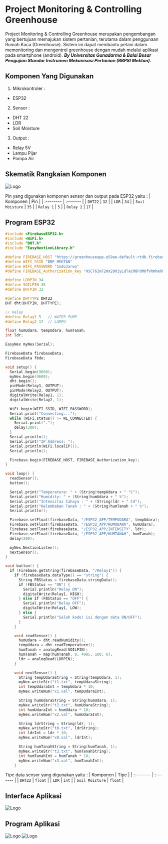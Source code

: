 # Project Monitoring & Controlling Greenhouse
Project Monitoring & Controlling Greenhouse merupakan pengembangan yang bertujuan memajukan sistem pertanian, terutama dalam penggunaan Rumah Kaca (Greenhouse). Sistem ini dapat membantu petani dalam memonitoring dan mengontrol greenhouse dengan mudah melalui aplikasi pada smartphone (android).
***By Universitas Gunadarma & Balai Besar Pengujian Standar Instrumen Mekanisasi Pertanian (BBPSI Mektan).***

## Komponen Yang Digunakan
1. Mikrokontroler :
* ESP32
2. Sensor : 
* DHT 22
* LDR
* Soil Moisture
3. Output :
* Relay 5V
* Lampu Pijar
* Pompa Air

## Skematik Rangkaian Komponen
![Logo](https://dev-to-uploads.s3.amazonaws.com/uploads/articles/th5xamgrr6se0x5ro4g6.png)

Pin yang digunakan komponen sensor dan output pada ESP32 yaitu :
| Komponen | Pin     |
| :-------- | :------- |
| `DHT22` | `32` |
| `LDR` | `34` |
| `Soil Moisture` | `35` |
| `Relay 1` | `5` |
| `Relay 2` | `17` |

## Program ESP32
```c++
#include <FirebaseESP32.h>
#include <WiFi.h>
#include "DHT.h"
#include "EasyNextionLibrary.h"

#define FIREBASE_HOST "https://greenhouseapp-e59ae-default-rtdb.firebaseio.com/"
#define WIFI_SSID "BBP MEKTAN"
#define WIFI_PASSWORD "1ndoJarwo"
#define FIREBASE_Authorization_key "HSCT6Im72mX2O0IyLdTaCM8FdMOfVRmheRQVQ0oO"

#define LDRPIN 34
#define SOILPIN 35
#define DHTPIN 32

#define DHTTYPE DHT22
DHT dht(DHTPIN, DHTTYPE);

// Relay
#define Relay1 5   // WATER PUMP
#define Relay2 17  // LAMPU

float humUdara, tempUdara, humTanah;
int ldr;

EasyNex myNex(Serial);

FirebaseData firebaseData;
FirebaseData fbdo;

void setup() {
  Serial.begin(9600);
  myNex.begin(9600);
  dht.begin();
  pinMode(Relay1, OUTPUT);
  pinMode(Relay2, OUTPUT);
  digitalWrite(Relay1, 1);
  digitalWrite(Relay2, 1);

  WiFi.begin(WIFI_SSID, WIFI_PASSWORD);
  Serial.print("Connecting...");
  while (WiFi.status() != WL_CONNECTED) {
    Serial.print(".");
    delay(300);
  }
  Serial.println();
  Serial.print("IP Address: ");
  Serial.println(WiFi.localIP());
  Serial.println();

  Firebase.begin(FIREBASE_HOST, FIREBASE_Authorization_key);
}

void loop() {
  readSensor();
  button();

  Serial.print("Temperature: " + (String)tempUdara + " °C");
  Serial.print("Humidity: " + (String)humUdara + " %");
  Serial.print("Intensitas Cahaya : " + (String)ldr + " Cd");
  Serial.print("Kelembaban Tanah : " + (String)humTanah + " %");
  Serial.println();

  Firebase.setFloat(firebaseData, "/ESP32_APP/TEMPUDARA", tempUdara);
  Firebase.setFloat(firebaseData, "/ESP32_APP/HUMUDARA", humUdara);
  Firebase.setFloat(firebaseData, "/ESP32_APP/INTENSITY", ldr);
  Firebase.setFloat(firebaseData, "/ESP32_APP/HUMTANAH", humTanah);
  delay(200);

  myNex.NextionListen();
  nextSensor();
}

void button() {
  if (Firebase.getString(firebaseData, "/Relay1")) {
    if (firebaseData.dataType() == "string") {
      String FBStatus = firebaseData.stringData();
      if (FBStatus == "ON") {
        Serial.println("Relay ON");
        digitalWrite(Relay1, HIGH);
      } else if (FBStatus == "OFF") {
        Serial.println("Relay OFF");
        digitalWrite(Relay1, LOW);
      } else {
        Serial.println("Salah kode! isi dengan data ON/OFF");
      }
    }

    void readSensor() {
      humUdara = dht.readHumidity();
      tempUdara = dht.readTemperature();
      humTanah = analogRead(SOILPIN);
      humTanah = map(humTanah, 0, 4095, 100, 0);
      ldr = analogRead(LDRPIN);
    }

    void nextSensor() {
      String tempUdaraString = String(tempUdara, 1);
      myNex.writeStr("t1.txt", tempUdaraString);
      int tempUdaraInt = tempUdara * 10;
      myNex.writeNum("x1.val", tempUdaraInt);

      String humUdaraString = String(humUdara, 1);
      myNex.writeStr("t2.txt", humUdaraString);
      int humUdaraInt = humUdara * 10;
      myNex.writeNum("x2.val", humUdaraInt);

      String ldrString = String(ldr, 1);
      myNex.writeStr("t0.txt", ldrString);
      int ldrInt = ldr * 10;
      myNex.writeNum("x0.val", ldrInt);

      String humTanahString = String(humTanah, 1);
      myNex.writeStr("t3.txt", humTanahString);
      int humTanahInt = humTanah * 10;
      myNex.writeNum("x3.val", humTanahInt);
    }
```
Tipe data sensor yang digunakan yaitu :
| Komponen | Tipe     |
| :-------- | :------- |
| `DHT22` | `float` |
| `LDR` | `int` |
| `Soil Moisture` | `float` |

## Interface Aplikasi
![Logo](https://github.com/raffx29/Project-Smart-Greenhouse/blob/79caede58498ebe3e078d151ee8ec293e0bb1366/Lib/9.jpg)

## Program Aplikasi
![Logo](https://github.com/raffx29/Project-Smart-Greenhouse/blob/8dc61d599ebccf31e32524cc46457a2cb7a10615/Lib/6.jpg)
![Logo](https://github.com/raffx29/Project-Smart-Greenhouse/blob/8dc61d599ebccf31e32524cc46457a2cb7a10615/Lib/7.jpg)
